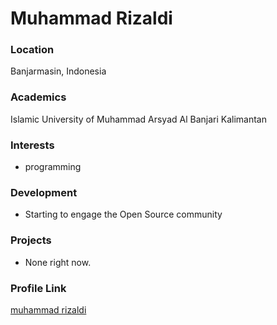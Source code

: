 # Muhammad Rizaldi

### Location

Banjarmasin, Indonesia

### Academics

Islamic University of Muhammad Arsyad Al Banjari Kalimantan

### Interests

- programming

### Development

- Starting to engage the Open Source community

### Projects

- None right now.

### Profile Link

[muhammad rizaldi](https://github.com/mhmmdrzld/)